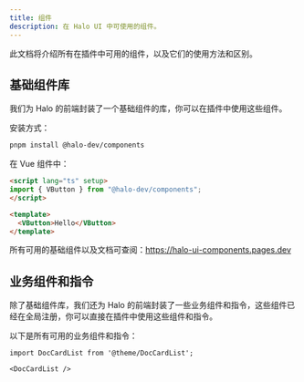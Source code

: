 ```yaml
---
title: 组件
description: 在 Halo UI 中可使用的组件。
---
```


此文档将介绍所有在插件中可用的组件，以及它们的使用方法和区别。

## 基础组件库

我们为 Halo 的前端封装了一个基础组件的库，你可以在插件中使用这些组件。

安装方式：

```bash
pnpm install @halo-dev/components
```

在 Vue 组件中：

```html
<script lang="ts" setup>
import { VButton } from "@halo-dev/components";
</script>

<template>
  <VButton>Hello</VButton>
</template>
```

所有可用的基础组件以及文档可查阅：<https://halo-ui-components.pages.dev>

## 业务组件和指令

除了基础组件库，我们还为 Halo 的前端封装了一些业务组件和指令，这些组件已经在全局注册，你可以直接在插件中使用这些组件和指令。

以下是所有可用的业务组件和指令：

```mdx-code-block
import DocCardList from '@theme/DocCardList';

<DocCardList />
```
